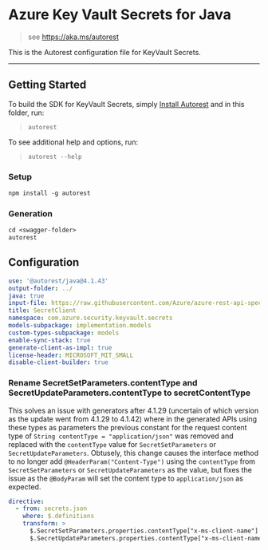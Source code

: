 # Azure Key Vault Secrets for Java

> see https://aka.ms/autorest

This is the Autorest configuration file for KeyVault Secrets.

---
## Getting Started
To build the SDK for KeyVault Secrets, simply [Install Autorest](https://aka.ms/autorest) and
in this folder, run:

> `autorest`

To see additional help and options, run:

> `autorest --help`

### Setup
```ps
npm install -g autorest
```

### Generation

```ps
cd <swagger-folder>
autorest
```

## Configuration

```yaml
use: '@autorest/java@4.1.43'
output-folder: ../
java: true
input-file: https://raw.githubusercontent.com/Azure/azure-rest-api-specs/7452e1cc7db72fbc6cd9539b390d8b8e5c2a1864/specification/keyvault/data-plane/Microsoft.KeyVault/stable/7.5/secrets.json
title: SecretClient
namespace: com.azure.security.keyvault.secrets
models-subpackage: implementation.models
custom-types-subpackage: models
enable-sync-stack: true
generate-client-as-impl: true
license-header: MICROSOFT_MIT_SMALL
disable-client-builder: true
```

### Rename SecretSetParameters.contentType and SecretUpdateParameters.contentType to secretContentType

This solves an issue with generators after 4.1.29 (uncertain of which version as the update went from 4.1.29 to 4.1.42)
where in the generated APIs using these types as parameters the previous constant for the request content type of
`String contentType = "application/json"` was removed and replaced with the `contentType` value for `SecretSetParameters`
or `SecretUpdateParameters`. Obtusely, this change causes the interface method to no longer add `@HeaderParam("Content-Type")`
using the `contentType` from `SecretSetParameters` or `SecretUpdateParameters` as the value, but fixes the issue as the
`@BodyParam` will set the content type to `application/json` as expected.

```yaml
directive:
  - from: secrets.json
    where: $.definitions
    transform: >
      $.SecretSetParameters.properties.contentType["x-ms-client-name"] = "secretContentType";
      $.SecretUpdateParameters.properties.contentType["x-ms-client-name"] = "secretContentType";
```
